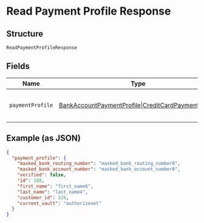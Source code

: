 
# Read Payment Profile Response

## Structure

`ReadPaymentProfileResponse`

## Fields

| Name | Type | Tags | Description | Getter | Setter |
|  --- | --- | --- | --- | --- | --- |
| `paymentProfile` | [BankAccountPaymentProfile](../../doc/models/bank-account-payment-profile.md)\|[CreditCardPaymentProfile](../../doc/models/credit-card-payment-profile.md) | Required | This is a container for one-of cases. | getPaymentProfile(): | setPaymentProfile( paymentProfile): void |

## Example (as JSON)

```json
{
  "payment_profile": {
    "masked_bank_routing_number": "masked_bank_routing_number8",
    "masked_bank_account_number": "masked_bank_account_number8",
    "verified": false,
    "id": 188,
    "first_name": "first_name6",
    "last_name": "last_name4",
    "customer_id": 226,
    "current_vault": "authorizenet"
  }
}
```

